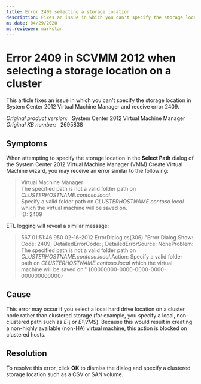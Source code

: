 ```yaml
---
title: Error 2409 selecting a storage location
description: Fixes an issue in which you can't specify the storage location in System Center 2012 Virtual Machine Manager and receive error 2409.
ms.date: 04/29/2020
ms.reviewer: markstan
---
```

# Error 2409 in SCVMM 2012 when selecting a storage location on a cluster

This article fixes an issue in which you can't specify the storage location in System Center 2012 Virtual Machine Manager and receive error 2409.

_Original product version:_ &nbsp; System Center 2012 Virtual Machine Manager  
_Original KB number:_ &nbsp; 2695838

## Symptoms

When attempting to specify the storage location in the **Select Path** dialog of the System Center 2012 Virtual Machine Manager (VMM) Create Virtual Machine wizard, you may receive an error similar to the following:

> Virtual Machine Manager  
> The specified path is not a valid folder path on *CLUSTERHOSTNAME.contoso.local*.  
> Specify a valid folder path on *CLUSTERHOSTNAME.contoso.local* which the virtual machine will be saved on.  
> ID: 2409

ETL logging will reveal a similar message:  

> 567 01:51:46.950 02-16-2012 ErrorDialog.cs(306) "Error Dialog.Show: Code: 2409; DetailedErrorCode: ; DetailedErrorSource: NoneProblem: The specified path is not a valid folder path on *CLUSTERHOSTNAME.contoso.local*.Action: Specify a valid folder path on *CLUSTERHOSTNAME.contoso.local* which the virtual machine will be saved on." {00000000-0000-0000-0000-000000000000}

## Cause

This error may occur if you select a local hard drive location on a cluster node rather than clustered storage (for example, you specify a local, non-clustered path such as *E:\\* or *E:\VMS*). Because this would result in creating a non-highly available (non-HA) virtual machine, this action is blocked on clustered hosts.

## Resolution

To resolve this error, click **OK** to dismiss the dialog and specify a clustered storage location such as a CSV or SAN volume.
